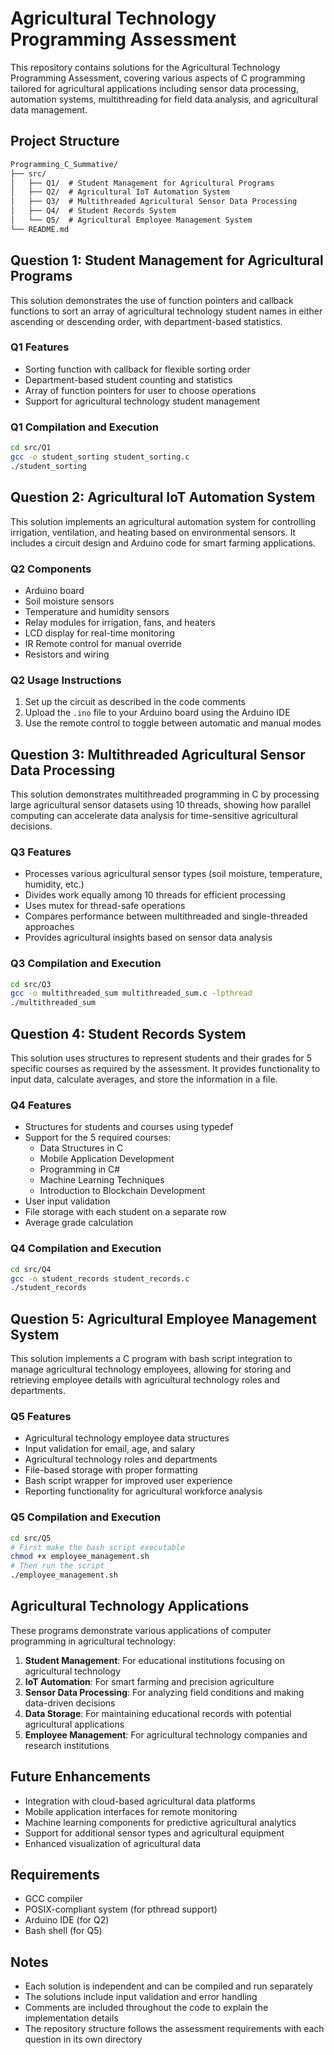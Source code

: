 # Agricultural Technology Programming Assessment

This repository contains solutions for the Agricultural Technology Programming Assessment, covering various aspects of C programming tailored for agricultural applications including sensor data processing, automation systems, multithreading for field data analysis, and agricultural data management.

## Project Structure

```markdown
Programming_C_Summative/
├── src/
│   ├── Q1/  # Student Management for Agricultural Programs
│   ├── Q2/  # Agricultural IoT Automation System
│   ├── Q3/  # Multithreaded Agricultural Sensor Data Processing
│   ├── Q4/  # Student Records System
│   └── Q5/  # Agricultural Employee Management System
└── README.md
```

## Question 1: Student Management for Agricultural Programs

This solution demonstrates the use of function pointers and callback functions to sort an array of agricultural technology student names in either ascending or descending order, with department-based statistics.

### Q1 Features

- Sorting function with callback for flexible sorting order
- Department-based student counting and statistics
- Array of function pointers for user to choose operations
- Support for agricultural technology student management

### Q1 Compilation and Execution

```bash
cd src/Q1
gcc -o student_sorting student_sorting.c
./student_sorting
```

## Question 2: Agricultural IoT Automation System

This solution implements an agricultural automation system for controlling irrigation, ventilation, and heating based on environmental sensors. It includes a circuit design and Arduino code for smart farming applications.

### Q2 Components

- Arduino board
- Soil moisture sensors
- Temperature and humidity sensors
- Relay modules for irrigation, fans, and heaters
- LCD display for real-time monitoring
- IR Remote control for manual override
- Resistors and wiring

### Q2 Usage Instructions

1. Set up the circuit as described in the code comments
2. Upload the `.ino` file to your Arduino board using the Arduino IDE
3. Use the remote control to toggle between automatic and manual modes

## Question 3: Multithreaded Agricultural Sensor Data Processing

This solution demonstrates multithreaded programming in C by processing large agricultural sensor datasets using 10 threads, showing how parallel computing can accelerate data analysis for time-sensitive agricultural decisions.

### Q3 Features

- Processes various agricultural sensor types (soil moisture, temperature, humidity, etc.)
- Divides work equally among 10 threads for efficient processing
- Uses mutex for thread-safe operations
- Compares performance between multithreaded and single-threaded approaches
- Provides agricultural insights based on sensor data analysis

### Q3 Compilation and Execution

```bash
cd src/Q3
gcc -o multithreaded_sum multithreaded_sum.c -lpthread
./multithreaded_sum
```

## Question 4: Student Records System

This solution uses structures to represent students and their grades for 5 specific courses as required by the assessment. It provides functionality to input data, calculate averages, and store the information in a file.

### Q4 Features

- Structures for students and courses using typedef
- Support for the 5 required courses:
  - Data Structures in C
  - Mobile Application Development
  - Programming in C#
  - Machine Learning Techniques
  - Introduction to Blockchain Development
- User input validation
- File storage with each student on a separate row
- Average grade calculation

### Q4 Compilation and Execution

```bash
cd src/Q4
gcc -o student_records student_records.c
./student_records
```

## Question 5: Agricultural Employee Management System

This solution implements a C program with bash script integration to manage agricultural technology employees, allowing for storing and retrieving employee details with agricultural technology roles and departments.

### Q5 Features

- Agricultural technology employee data structures
- Input validation for email, age, and salary
- Agricultural technology roles and departments
- File-based storage with proper formatting
- Bash script wrapper for improved user experience
- Reporting functionality for agricultural workforce analysis

### Q5 Compilation and Execution

```bash
cd src/Q5
# First make the bash script executable
chmod +x employee_management.sh
# Then run the script
./employee_management.sh
```

## Agricultural Technology Applications

These programs demonstrate various applications of computer programming in agricultural technology:

1. **Student Management**: For educational institutions focusing on agricultural technology
2. **IoT Automation**: For smart farming and precision agriculture
3. **Sensor Data Processing**: For analyzing field conditions and making data-driven decisions
4. **Data Storage**: For maintaining educational records with potential agricultural applications
5. **Employee Management**: For agricultural technology companies and research institutions

## Future Enhancements

- Integration with cloud-based agricultural data platforms
- Mobile application interfaces for remote monitoring
- Machine learning components for predictive agricultural analytics
- Support for additional sensor types and agricultural equipment
- Enhanced visualization of agricultural data

## Requirements

- GCC compiler
- POSIX-compliant system (for pthread support)
- Arduino IDE (for Q2)
- Bash shell (for Q5)

## Notes

- Each solution is independent and can be compiled and run separately
- The solutions include input validation and error handling
- Comments are included throughout the code to explain the implementation details
- The repository structure follows the assessment requirements with each question in its own directory
